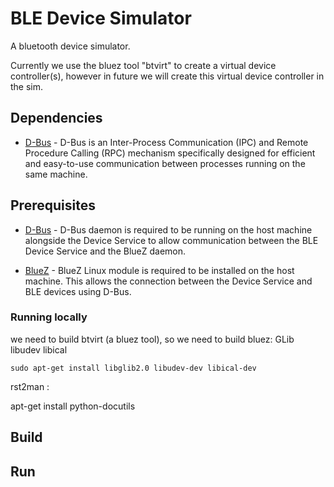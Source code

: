 # BLE Device Simulator
A bluetooth device simulator.

Currently we use the bluez tool "btvirt" to create a virtual device controller(s), however in future we will create this virtual device controller in the sim.

## Dependencies
- [D-Bus](https://www.freedesktop.org/wiki/Software/dbus/) -
D-Bus is an Inter-Process Communication (IPC) and
Remote Procedure Calling (RPC) mechanism
specifically designed for efficient and easy-to-use
communication between processes running on the same
machine.

## Prerequisites
- [D-Bus](https://www.freedesktop.org/wiki/Software/dbus/) -
D-Bus daemon is required to be running on the host machine
alongside the Device Service to allow communication
between the BLE Device Service and the BlueZ daemon.
 
- [BlueZ](http://www.bluez.org/) -
BlueZ Linux module is required to be installed on the host
machine. This allows the connection between the Device Service
and BLE devices using D-Bus.

### Running locally

  we need to build btvirt (a bluez tool), so we need to build bluez:
  GLib libudev libical
  
  `sudo apt-get install libglib2.0 libudev-dev libical-dev `

  rst2man :
  
  apt-get install python-docutils


## Build

## Run